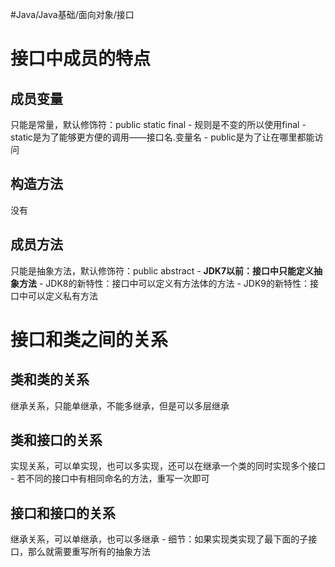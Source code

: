 #Java/Java基础/面向对象/接口 
# 接口中成员的特点
## 成员变量
只能是常量，默认修饰符：public static final
	- 规则是不变的所以使用final
	- static是为了能够更方便的调用——接口名.变量名
	- public是为了让在哪里都能访问
## 构造方法
没有
## 成员方法
只能是抽象方法，默认修饰符：public abstract
	- **JDK7以前：接口中只能定义抽象方法**
	- JDK8的新特性：接口中可以定义有方法体的方法
	- JDK9的新特性：接口中可以定义私有方法
# 接口和类之间的关系
## 类和类的关系
继承关系，只能单继承，不能多继承，但是可以多层继承
## 类和接口的关系
实现关系，可以单实现，也可以多实现，还可以在继承一个类的同时实现多个接口
	- 若不同的接口中有相同命名的方法，重写一次即可
## 接口和接口的关系
继承关系，可以单继承，也可以多继承
	- 细节：如果实现类实现了最下面的子接口，那么就需要重写所有的抽象方法